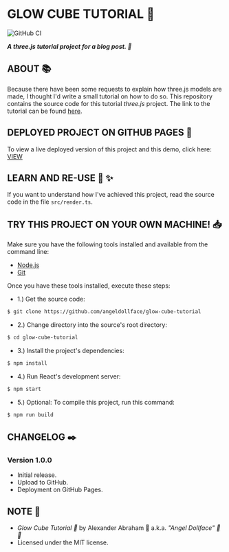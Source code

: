 # GLOW CUBE TUTORIAL :test_tube:

![GitHub CI](https://github.com/angeldollface/glow-cube-tutorial/actions/workflows/react.yml/badge.svg)

***A three.js tutorial project for a blog post. :test_tube:***

## ABOUT :books:

Because there have been some requests to explain how three.js models are made, I thought I'd write a small tutorial on how to do so. This repository contains the source code for this tutorial *three.js* project. The link to the tutorial can be found [here](https://angeldollface.art/posts/2023-01-21-Get-Started-with-3D/).

## DEPLOYED PROJECT ON GITHUB PAGES :rocket:

To view a live deployed version of this project and this demo, click here: [VIEW](https://angeldollface.art/glow-cube-tutorial)

## LEARN AND RE-USE :thinking: :sparkles:

If you want to understand how I've achieved this project, read the source code in the file `src/render.ts`.

## TRY THIS PROJECT ON YOUR OWN MACHINE! :inbox_tray:

Make sure you have the following tools installed and available from the command line:

- [Node.js](https://nodejs.org)
- [Git](https://git-scm.org)

Once you have these tools installed, execute these steps:

- 1.) Get the source code:

```bash
$ git clone https://github.com/angeldollface/glow-cube-tutorial
```

- 2.) Change directory into the source's root directory:

```bash
$ cd glow-cube-tutorial
```

- 3.) Install the project's dependencies:

```bash
$ npm install
```

- 4.) Run React's development server:

```bash
$ npm start
```

- 5.) Optional: To compile this project, run this command:

```bash
$ npm run build
```

## CHANGELOG :black_nib:

### Version 1.0.0

- Initial release.
- Upload to GitHub.
- Deployment on GitHub Pages.

## NOTE :scroll:

- *Glow Cube Tutorial :test_tube:* by Alexander Abraham :black_heart: a.k.a. *"Angel Dollface" :dolls: :ribbon:*
- Licensed under the MIT license.